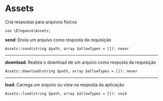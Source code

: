 # Assets

Cria respostas para arquivos fisicos

    use \Elegance\Assets;

**send**: Envia um arquivo como resposta da requisição

    Assets::send(string $path, array $allowTypes = []): never

---

**download**: Realiza o download de um arquivo como resposta da requisição

    Assets::download(string $path, array $allowTypes = []): never

---

**load**: Carrega um arquivo ou view na resposta da aplicação

    Assets::load(string $path, array $allowTypes = []): void
